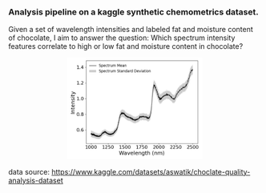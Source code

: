 ### Analysis pipeline on a kaggle synthetic chemometrics dataset.

Given a set of wavelength intensities and labeled fat and moisture content of chocolate, I aim to answer the question:
Which spectrum intensity features correlate to high or low fat and moisture content in chocolate?

<div align="center">
  <img src="outputs/mean_spectrum.png" alt="Wavelength intensities" width="270" />
</div>

data source: https://www.kaggle.com/datasets/aswatik/choclate-quality-analysis-dataset

